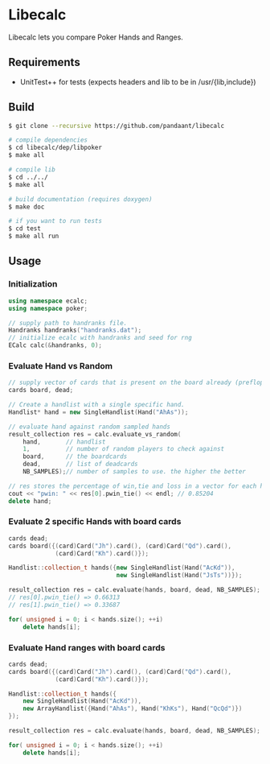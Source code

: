 # Libecalc
Libecalc lets you compare Poker Hands and Ranges.

## Requirements
* UnitTest++ for tests (expects headers and lib to be in /usr/{lib,include})

## Build
```bash
$ git clone --recursive https://github.com/pandaant/libecalc

# compile dependencies
$ cd libecalc/dep/libpoker
$ make all

# compile lib
$ cd ../../
$ make all

# build documentation (requires doxygen)
$ make doc

# if you want to run tests
$ cd test 
$ make all run
```

## Usage

### Initialization

```c++
using namespace ecalc;
using namespace poker;

// supply path to handranks file. 
Handranks handranks("handranks.dat");
// initialize ecalc with handranks and seed for rng
ECalc calc(&handranks, 0);
```

### Evaluate Hand vs Random

```c++
// supply vector of cards that is present on the board already (preflop)
cards board, dead;

// Create a handlist with a single specific hand.
Handlist* hand = new SingleHandlist(Hand("AhAs"));

// evaluate hand against random sampled hands
result_collection res = calc.evaluate_vs_random(
    hand,  		// handlist
    1, 			// number of random players to check against
    board, 		// the boardcards
    dead, 		// list of deadcards
    NB_SAMPLES);// number of samples to use. the higher the better

// res stores the percentage of win,tie and loss in a vector for each hand
cout << "pwin: " << res[0].pwin_tie() << endl; // 0.85204
delete hand;
```
### Evaluate 2 specific Hands with board cards

```c++
cards dead;
cards board({(card)Card("Jh").card(), (card)Card("Qd").card(),
             (card)Card("Kh").card()});

Handlist::collection_t hands({new SingleHandlist(Hand("AcKd")),
                              new SingleHandlist(Hand("JsTs"))});

result_collection res = calc.evaluate(hands, board, dead, NB_SAMPLES);
// res[0].pwin_tie() => 0.66313
// res[1].pwin_tie() => 0.33687

for( unsigned i = 0; i < hands.size(); ++i)
    delete hands[i];
```
### Evaluate Hand ranges with board cards

```c++
cards dead;
cards board({(card)Card("Jh").card(), (card)Card("Qd").card(),
             (card)Card("Kh").card()});

Handlist::collection_t hands({
	new SingleHandlist(Hand("AcKd")),
    new ArrayHandlist({Hand("AhAs"), Hand("KhKs"), Hand("QcQd")})
});

result_collection res = calc.evaluate(hands, board, dead, NB_SAMPLES);

for( unsigned i = 0; i < hands.size(); ++i)
    delete hands[i];
```